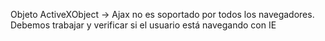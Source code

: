 Objeto ActiveXObject -> Ajax no es soportado por todos los navegadores. Debemos trabajar y verificar si el usuario está navegando con IE

